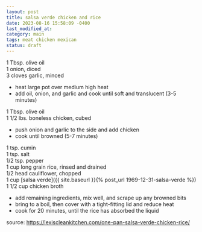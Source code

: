 ```yaml
---
layout: post
title: salsa verde chicken and rice
date: 2023-08-16 15:58:09 -0400
last_modified_at: 
category: main
tags: meat chicken mexican
status: draft
---
```


1 Tbsp. olive oil  
1 onion, diced  
3 cloves garlic, minced  
* heat large pot over medium high heat
* add oil, onion, and garlic and cook until soft and translucent (3-5 minutes)

1 Tbsp. olive oil  
1 1/2 lbs. boneless chicken, cubed  
* push onion and garlic to the side and add chicken
* cook until browned (5-7 minutes)

1 tsp. cumin  
1 tsp. salt  
1/2 tsp. pepper  
1 cup long grain rice, rinsed and drained  
1/2 head cauliflower, chopped  
1 cup [salsa verde]({{ site.baseurl }}{% post_url 1969-12-31-salsa-verde %})  
1 1/2 cup chicken broth  
* add remaining ingredients, mix well, and scrape up any browned bits
* bring to a boil, then cover with a tight-fitting lid and reduce heat
* cook for 20 minutes, until the rice has absorbed the liquid

source: <https://lexiscleankitchen.com/one-pan-salsa-verde-chicken-rice/>

